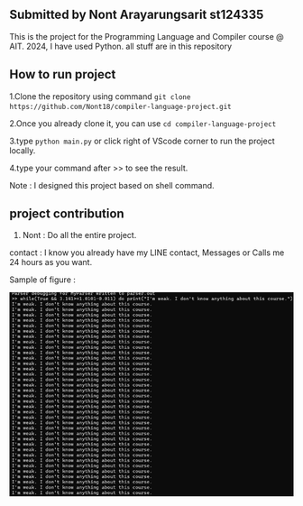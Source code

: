 ## Submitted by Nont Arayarungsarit st124335
This is the project for the Programming Language and Compiler course @ AIT. 2024, I have used Python.
all stuff are in this repository


## How to run project
1.Clone the repository using command `git clone https://github.com/Nont18/compiler-language-project.git`      

2.Once you already clone it, you can use `cd compiler-language-project`         

3.type `python main.py` or click right of VScode corner to run the project locally.     

4.type your command after >> to see the result.       

Note : I designed this project based on shell command.       


## project contribution
1. Nont : Do all the entire project.     

contact : I know you already have my LINE contact, Messages or Calls me 24 hours as you want.    


Sample of figure :                 

![!\[alt text\](image-2.png)](imag/Picture1.png)


